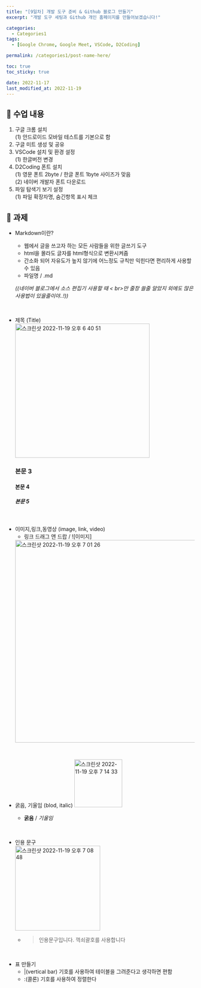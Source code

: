 ```yaml
---
title: "[9일차] 개발 도구 준비 & Github 블로그 만들기"
excerpt: "개발 도구 세팅과 Github 개인 홈페이지를 만들어보겠습니다!"

categories:
  - Categories1
tags:
  - [Google Chrome, Google Meet, VSCode, D2Coding]

permalink: /categories1/post-name-here/

toc: true
toc_sticky: true

date: 2022-11-17
last_modified_at: 2022-11-19
---
```


## 🦥 수업 내용

1. 구글 크롬 설치  
(1) 안드로이드 모바일 테스트를 기본으로 함  
2. 구글 미트 생성 및 공유  
3. VSCode 설치 및 환경 설정  
(1) 한글버전 변경  
4. D2Coding 폰트 설치  
(1) 영문 폰트 2byte / 한글 폰트 1byte 사이즈가 맞음  
(2) 네이버 개발자 폰트 다운로드  
5. 파일 탐색기 보기 설정  
(1) 파일 확장자명, 숨긴항목 표시 체크  


## 🦥 과제

* Markdown이란?
  - 웹에서 글을 쓰고자 하는 모든 사람들을 위한 글쓰기 도구
  - html을 몰라도 글자를 html형식으로 변환시켜줌
  - 간소화 되어 자유도가 높지 않기에 어느정도 규칙만 익힌다면 편리하게 사용할 수 있음
  - 파일명 / .md

   _((네이버 블로그에서 소스 편집기 사용할 때 < br>만 줄창 쓸줄 알았지 외에도 많은 사용법이 있을줄이야..!))_  
<br>

* 제목 (Title)  
  <img width="359" alt="스크린샷 2022-11-19 오후 6 40 51" src="https://user-images.githubusercontent.com/118426890/202844752-2d0c9dc2-1a05-47c0-b7ec-ee2097a73ffc.png">  

    ### 본문 3  
    #### 본문 4  
    ##### 본문 5  
<br>

* 이미지,링크,동영상 (image, link, video) 
  - 링크 드래그 앤 드랍 / ![이미지]
  <img width="542" alt="스크린샷 2022-11-19 오후 7 01 26" src="https://user-images.githubusercontent.com/118426890/202845453-a4b0d220-923e-44bc-8268-3f81deb88f03.png">
<br>

* 굵음, 기울임 (blod, italic)
  <img width="128" alt="스크린샷 2022-11-19 오후 7 14 33" src="https://user-images.githubusercontent.com/118426890/202845837-2c058007-8efe-4dbd-9cf2-cfff2bdf1e94.png">

  - **굵음** / *기울임*
<br>

* 인용 문구  
  <img width="227" alt="스크린샷 2022-11-19 오후 7 08 48" src="https://user-images.githubusercontent.com/118426890/202845660-2aba564b-b3b6-48b8-9d4e-619f671567f8.png">

   - > 인용문구입니다. 꺽쇠괄호를 사용합니다
<br>

* 표 만들기
  - |(vertical bar) 기호를 사용하여 테이블을 그려준다고 생각하면 편함
  - :(콜론) 기호를 사용하여 정렬한다
